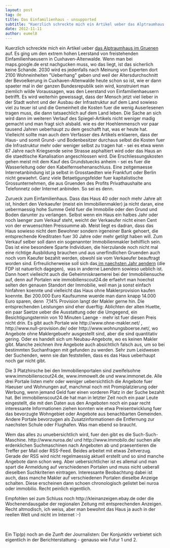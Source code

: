 ```yaml
---
layout: post
tag: de
title: Das Einfamilienhaus - unsupported
subtitle: "Kuerzlich schreckte mich ein Artikel ueber das Alptraumhaus im Gruenen auf. Es ging um den extrem hohen Leerstand von freistehenden Einfamilienhaeusern in Cuxhaven-Altenwalde. Wenn man bei maps.google.de erst nachgucken muss, wo das liegt, ist das siche&hellip;"
date: 2012-11-11
author: eumel8
---
```


<p>Kuerzlich schreckte mich ein Artikel ueber <a href="http://www.spiegel.de/wirtschaft/cuxhaven-demografischer-wandel-bedroht-einfamilienhausviertel-a-863006.html" target="_blank">das Alptraumhaus im Gruenen</a> auf. Es ging um den extrem hohen Leerstand von freistehenden Einfamilienhaeusern in Cuxhaven-Altenwalde. Wenn man bei maps.google.de erst nachgucken muss, wo das liegt, ist das sicherlich keine Schande. 2030 wird es jedenfalls nach Meinung von Experten dort 2100 Wohneinheiten "Ueberhang" geben und weil der Altersdurchschnitt der Bevoelkerung in Cuxhaven-Altenwalde heute schon so ist, wie er dann spaeter mal in der ganzen Bundesrepublik sein wird, konstruiert man ziemlich wilde Voraussagen, was den Leerstand von Einfamilienhaeusern betrifft. Es wird weiterhin geweissagt, dass der Mensch jetzt viel lieber in der Stadt wohnt und der Ausbau der Infrastruktur auf dem Land sowieso viel zu teuer ist und die Gemeinheit die Kosten fuer die wenig Auserlesenen tragen muss, die dann tatsaechlich auf dem Land leben. Die Sache an sich wird dann im weiteren Verlauf des Spiegel-Artikels nicht weniger madig gemacht und man fragt sich alsbald. wie es der Hoehlenmensch vor paar tausend Jahren ueberhaupt zu dem geschafft hat, was er heute hat. Vielleicht sollte man auch dem Verfasser des Artikels erklaeren, dass der Haus- und somit Grund- und Bodenbesitzer durchaus selbst die Kosten fuer die Infrastruktur mehr oder weniger selbst zu tragen hat - sei es etwa wenn 67 Jahre nach Kriegsende seine Strasse asphaltiert wird oder das Haus an die staedtische Kanalisation angeschlossen wird. Die Erschliessungskosten gehen meist mit dem Kauf des Grundstuecks anheim - sei es fuer die Wasserleitung oder den Kabelfernsehenanschluss. Eine zeitgemaesse Internetanbindung ist ja selbst in Grosstaedten wie Frankfurt oder Berlin nicht gewaehrt. Ganz viele Betaetigungsfelder fuer kapitalistische Grossunternehmen, die aus Gruenden des Profits Privathaushalte ans Telefonnetz oder Internet anbinden. So sei es denn.</p>
<p>Zurueck zum Einfamilienhaus. Dass das Haus 40 oder noch mehr Jahre alt ist, hindert den Verkaeufer (meist ein Immobilienmakler) ja nicht daran, eine uebermaessig hohe Summe Geld fuer die Immobilie oder den Grund und Boden darunter zu verlangen. Selbst wenn ein Haus ein halbes Jahr oder noch laenger zum Verkauf steht, weicht der Verkaeufer nicht einen Cent von der erwuenschten Preissumme ab. Meist liegt es dadran, dass das Haus sowieso nicht dem Bewohner sondern irgeneiner Bank gehoert, die entsprechende Kreditraten fuer 30 Jahre oder mehr getilgt haben will. Zum Verkauf selber soll dann ein sogenannter Immobilienmakler behilflich sein. Das ist eine besondere Sparte Individuen, die hierzulande noch nicht mal eine richtige Ausbildung brauchen und aus unerfindlichen Gruenden auch noch vom Kaeufer bezahlt werden, obwohl sie vom Verkaeufer beauftragt worden sind. Erfreulicherweise soll sich das<a href="http://www.fr-online.de/wirtschaft/maklerprovision-bezahlen-vermieter-bald-den-makler-,1472780,20700696.html" target="_blank"> im naechsten Jahr aendern</a> (die FDP ist natuerlich dagegen),  was in anderne Laendern sowieso ueblich ist. Dann hoert vielleicht auch die Geheimniskraemerei bei der Immobiliensuche auf, denn auf Portalen wie immobilienscout24.de erfaehrt man hoechst selten den genauen Standort der Immobilie, weil man ja sonst einfach hinfahren koennte und vielleicht das Haus ohne Maklerprovision kaufen koennte. Bei 200.000 Euro Kaufsumme wuerde man dann knapp 14.000 Euro sparen, denn  7,14% Provision langt der Makler gerne hin. Die entsprechenden Leistungen sind eher duerftig: Ablichten der alten Huette, ein paar Saetze ueber die Ausstattung oder die Umgegend, ein Besichtigungstermin von 10 Minuten Laenge - mehr ist fuer diesen Preis nicht drin. Es gibt auch Portale wie http://www.ohne-makler.net/ , http://www.null-provision.de/ oder http://www.wohnungsboerse.net/, wo Angebote ohne Maklergebuehr ausgestellt sind, aber die sind quantitativ gering. Oder es handelt sich um Neubau-Angebote, wo es keinen Makler gibt. Manche zeichnen ihre Angebote auch absichtlich falsch aus, um so bei bestimmten Suchanfragen mit gefunden zu werden. Sehr zum Leidwesen der Suchenden, wenn sie dan feststellen, dass es das Haus ueberhaupt noch gar nicht gibt.</p>
<p>Die 3 Platzhirsche bei den Immobilienportalen sind zweifelsohne www.immobilienscout24.de, www.immowelt.de und www.immonet.de. Alle drei Portale listen mehr oder weniger uebersichtlich die Angebote fuer Haeuser und Wohnungen auf, manchmal noch mit Promiplatzierung oder Werbung, wenn jemand Geld fuer einen vorderen Platz in der Suche bezahlt hat. Bei immobilienscout24.de hat man in letzter Zeit noch ein paar Leute eingestellt, die mit den Daten aus den Angeboten noch ein paar recht interessante Informationen ziehen konnten wie etwa Preisentwicklung fuer das bevorzugte Wohngebiet oder Angebote aus benachbarten Gemeinden. Andere Portale bevorzugen als Zusatzinformationen die Entfernung zur naechsten Schule oder Flughafen. Was man ebend so braucht.</p>
<p>Wem das alles zu unuebersichtlich wird, fuer den gibt es die Such-Such-Maschine. http://www.nuroa.de/ und http://www.immobilo.de/ suchen alle erdenklichen Suchmaschinen nach Angeboten ab und praesentieren die Treffer per Mail oder RSS-Feed. Beides arbeitet mit etwas Zeitverzug. Gerade der RSS wird nicht regelmaessig aktuell erstellt und so sind manche Angebote dann schon weg. Aber uebersichtlicher ist es allemal und man spart die Anmeldung auf verschiedenen Portalen und muss nicht ueberall dieselben Suchkriterien eintragen. Interessante Beobachtung dabei ist auch, dass manche Makler auf verschiedenen Portalen dieselbe Anzeige schalten. Diese erscheinen dann schoen chronologisch gelistet bei nuroa oder immobilio. Recht peinlich eigentlich.</p>
<p>Empfohlen sei zum Schluss noch http://kleinanzeigen.ebay.de oder die Wochenendausgabe der regionalen Zeitung mit entsprechenden Anzeigen. Recht altmodisch, ich weiss, aber man bewohnt das Haus ja auch in der reellen Welt und nicht im Internet :-)</p>
<p> </p>
<p>Ein Tip(p) noch an die Zunft der Journalisten: Der Konjunktiv verbietet sich eigentlich in der Berichterstattung - genauso wie Futur 1 und 2.</p>
